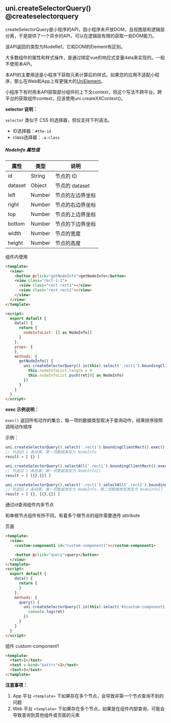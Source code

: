 ## uni.createSelectorQuery() @createselectorquery

<!-- UTSAPIJSON.createSelectorQuery.description -->

createSelectorQuery是小程序的API，因小程序未开放DOM，且视图层和逻辑层分离，于是提供了一个异步的API，可以在逻辑层有限的获取一些DOM能力。

该API返回的类型为NodeRef。它和DOM的Element有区别。

大多数组件的属性和样式操作，是通过绑定vue的响应式变量data来实现的。一般不使用本API。

本API的主要用途是小程序下获取元素计算后的样式。如果您的应用不适配小程序，那么在Web和App上有更强大的[UniElement](../dom/README.md)。

小程序下有时用本API获取部分组件的上下文context，但这个写法不跨平台。跨平台的获取组件context，应该使用uni.createXXContext()。

<!-- UTSAPIJSON.createSelectorQuery.compatibility -->

<!-- UTSAPIJSON.createSelectorQuery.param -->

**selector 说明：**

``selector`` 类似于 CSS 的选择器，但仅支持下列语法。
- ID选择器：``#the-id``
- class选择器：``.a-class``

<!-- UTSAPIJSON.createSelectorQuery.returnValue -->

##### NodeInfo 属性值

|属性		|类型		|说明							|
|---		|---		|---							|
|id			|String	|节点的 ID				|
|dataset|Object	|节点的 dataset		|
|left		|Number	|节点的左边界坐标	|
|right	|Number	|节点的右边界坐标	|
|top		|Number	|节点的上边界坐标	|
|bottom	|Number	|节点的下边界坐标	|
|width	|Number	|节点的宽度				|
|height	|Number	|节点的高度				|

<!-- UTSAPIJSON.createSelectorQuery.tutorial -->

组件内使用

```html
<template>
  <view>
    <button @click="getNodeInfo">getNodeInfo</button>
    <view class="rect-1-2">
      <view class="rect rect1"></view>
      <view class="rect rect2"></view>
    </view>
  </view>
</template>

<script>
  export default {
    data() {
      return {
        nodeInfoList: [] as NodeInfo[]
      }
    },
    props: {
    },
    methods: {
      getNodeInfo() {
        uni.createSelectorQuery().in(this).select('.rect1').boundingClientRect().exec((ret) => {
          this.nodeInfoList.length = 0
          this.nodeInfoList.push(ret[0] as NodeInfo)
        })
      }
    }
  }
</script>
```

<!-- UTSAPIJSON.createSelectorQuery.example -->

**exec 示例说明：**

`exec()` 返回所有动作的集合，每一项的数据类型取决于查询动作，结果排序按照调用动作顺序

示例：

```js
uni.createSelectorQuery().select('.rect1').boundingClientRect().exec()
// 共返回 1 条结果，第一项数据类型为 NodeInfo
result = [ {} ]
```

```js
uni.createSelectorQuery().selectAll('.rect1').boundingClientRect().exec()
// 共返回 1 条结果，第一项数据类型为 NodeInfo[]
result = [ [{},{}] ]
```

```js
uni.createSelectorQuery().select('.rect1').selectAll('.rect2').boundingClientRect().exec()
// 共返回 2 条结果，第一项数据类型为 NodeInfo，第二项数据类型类型为 NodeInfo[]
result = [ {}, [{},{}] ]
```


通过id查询组件内多节点

和单根节点组件有所不同，有着多个根节点的组件需要透传 attribute

页面

```html
<template>
  <view>
    <custom-component1 id="custom-component1"></custom-component1>

    <button @click="query">query</button>
  </view>
</template>
<script>
  export default {
    data() {
      return {
      }
    },
    methods: {
      query() {
        uni.createSelectorQuery().in(this).select('#scustom-component1').boundingClientRect().exec((ret) => {
          console.log(ret)
        })
      }
    }
  }
</script>
```

组件 custom-component1

```html
<template>
  <text>1</text>
  <text v-bind="$attrs">2</text>
  <text>3</text>
</template>
```

**注意事项：**

1. App 平台 `<template>` 下如果存在多个节点，会导致非第一个节点查询不到的问题
2. Web 平台 `<template>` 下如果存在多个节点，如果是在组件内部查询，可能会导致查询到其他组件或页面的元素


<!-- UTSAPIJSON.general_type.name -->

<!-- UTSAPIJSON.general_type.param -->

